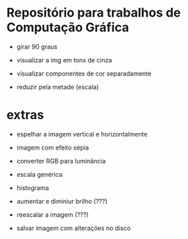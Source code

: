 # Repositório para trabalhos de Computação Gráfica

- girar 90 graus
- visualizar a img em tons de cinza

- visualizar componentes de cor separadamente
- reduzir pela metade (escala)

# extras 
- espelhar a imagem vertical e horizontalmente
- imagem com efeito sépia
- converter RGB para luminância

- escala genérica
- histograma
- aumentar e diminiur brilho (???)
- reescalar a imagem (???)
- salvar imagem com alterações no disco
